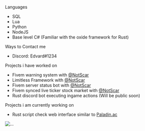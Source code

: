 

Languages

* SQL
* Lua
* Python
* NodeJS
* Base level C# (Familiar with the oxide framework for Rust)

Ways to Contact me

* Discord: Edvard#1234

Projects i have worked on
* Fivem warning system with [@NotScar](https://github.com/NotScar)
* Limitless Framework with [@NotScar](https://github.com/NotScar)
* Fivem server status bot with [@NotScar](https://github.com/NotScar)
* Fivem synced live ticker stock market with [@NotScar](https://github.com/NotScar)
* Rust discord bot executing ingame actions (Will be public soon)

Projects i am currently working on

* Rust script check web interface similar to [Paladin.ac](https://paladin.ac/)

![...](https://github-readme-stats.vercel.app/api?username=Mitroxs&show_icons=true&theme=radical&show&count_private=true)
